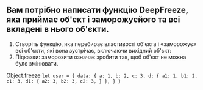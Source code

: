 ## Вам потрібно написати функцію DeepFreeze, яка приймає об'єкт і заморожуєйого та всі вкладені в нього об'єкти.

1. Створіть функцію, яка перебирає властивості об'єкта і «заморожує» всі об'єкти, які вона зустрічає, включаючи вихідний об'єкт:
3. Підказки: заморозити означає зробити так, щоб об'єкт не можна було змінювати.



[Object.freeze]()
`let user = {
data: {
a: 1,
b: 2,
c: 3,
d: {
a1: 1,
b1: 2,
c1: 3,
d1: {
a2: 3,
b2: 3,
c2: 3,
}
},
}
}`
